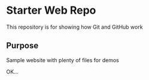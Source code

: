 # Starter Web Repo

This repository is for showing how Git and GitHub work

## Purpose

Sample website with plenty of files for demos

OK...
